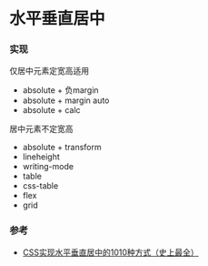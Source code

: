# 水平垂直居中

### 实现

仅居中元素定宽高适用

- absolute + 负margin
- absolute + margin auto
- absolute + calc

居中元素不定宽高

- absolute + transform
- lineheight
- writing-mode
- table
- css-table
- flex
- grid

### 参考

- [CSS实现水平垂直居中的1010种方式（史上最全）](https://juejin.im/post/5b9a4477f265da0ad82bf921)